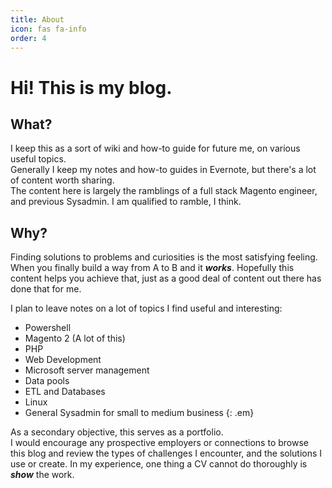 ```yaml
---
title: About
icon: fas fa-info
order: 4
---
```

# Hi! This is my blog.


## What?


I keep this as a sort of wiki and how-to guide for future me, on various useful topics.  
Generally I keep my notes and how-to guides in Evernote, but there's a lot of content worth sharing.  
The content here is largely the ramblings of a full stack Magento engineer, and previous Sysadmin. I am qualified to ramble, I think. 
  
## Why?

Finding solutions to problems and curiosities is the most satisfying feeling. When you finally build a way from A to B and it ***works***. Hopefully this content helps you achieve that, just as a good deal of content out there has done that for me.


I plan to leave notes on a lot of topics I find useful and interesting:


* Powershell
* Magento 2 (A lot of this)
* PHP
* Web Development
* Microsoft server management
* Data pools
* ETL and Databases
* Linux
* General Sysadmin for small to medium business
{: .em}

As a secondary objective, this serves as a portfolio.  
I would encourage any prospective employers or connections to browse this blog and review the types of challenges I encounter, and the solutions I use or create. In my experience, one thing a CV cannot do thoroughly is ***show*** the work.  
